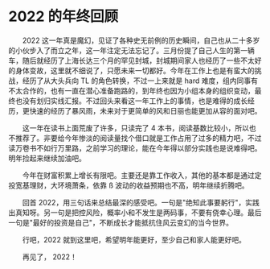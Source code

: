 # 2022 的年终回顾


　　2022 这一年真是魔幻，见证了各种史无前例的历史瞬间，自己也从二十多岁的小伙步入了而立之年，这一年注定无法忘记了。三月份提了自己人生的第一辆车，随后就经历了上海长达三个月的罕见封城，封城期间家人也经历了一些不太好的身体变故，这里就不细说了，只愿未来一切都好。今年在工作上也是有蛮大的挑战，经历了从大头兵向 TL 的角色转换，不过一上来就是 hard 难度，组内同事有不太合作的，也有一直在潜心准备跑路的，到年终也因为小组本身的组织变动，最终也没有划归实线汇报。不过回头来看这一年工作上的事情，也是难得的成长经历，更快速的经历了暴风雨，未来对于更简单的风和日丽也能更加从容的面对吧。

　　这一年在读书上面荒废了许多，只读完了 4 本书，阅读基数比较小，所以也不推荐了。非要给今年惨淡的阅读量找个借口就是工作占用了过多的精力吧，不过读万卷书不如行万里路，之前学习的理论，能在今年得以部分实践也是说难得吧。明年捡起来继续加油吧。

　　今年在财富积累上增长有限吧。主要还是靠工作收入，其他的基本都是通过定投宽基理财，大环境萧条，依靠 ß 波动的收益预期也不高，明年继续折腾吧。

　　回首 2022，用三句话来总结最深的感受吧。一句是"绝知此事要躬行"，实践出真知呀。另一句是把控风险，概率小和不发生是两码事，不要有侥幸心理。最后一句是"最好的投资是自己"，不断成长才能抵抗住风云变幻的当今世界。

　　行吧，2022 就到这里吧，希望明年能更好，至少自己和家人能更好吧。

　　再见了， 2022！
